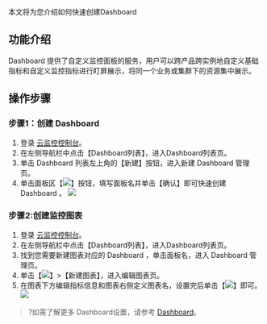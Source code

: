 ﻿本文将为您介绍如何快速创建Dashboard
## 功能介绍
Dashboard 提供了自定义监控面板的服务，用户可以跨产品跨实例地自定义基础指标和自定义监控指标进行盯屏展示，将同一个业务或集群下的资源集中展示。

## 操作步骤
### 步骤1：创建 Dashboard

1. 登录 [云监控控制台](https://console.cloud.tencent.com/monitor)。
2. 在左侧导航栏中点击【Dashboard列表】，进入Dashboard列表页。
3. 单击 Dashboard 列表左上角的【新建】按钮，进入新建 Dashboard 管理页。
4. 单击面板区【![](https://main.qcloudimg.com/raw/4faa1888e40f4ae2f153ce82163988a7.png)】按钮，填写面板名并单击【确认】即可快速创建 Dashboard 。
![](https://main.qcloudimg.com/raw/a610b65432c2101b9445f6628e2c9198.png)

### 步骤2:创建监控图表
1. 登录 [云监控控制台](https://console.cloud.tencent.com/monitor)。
2. 在左侧导航栏中点击【Dashboard列表】，进入Dashboard列表页。
3. 找到您需要新建图表对应的 Dashboard ，单击面板名，进入 Dashboard 管理页。
4. 单击【![](https://main.qcloudimg.com/raw/827988040ba03fd73a5a95cc942eb5cd.png)】>【新建图表】，进入编辑图表页。
5. 在图表下方编辑指标信息和图表右侧定义图表名，设置完后单击【![](https://main.qcloudimg.com/raw/2cf48d6910973ec3dc7074e05bac24db.png)】即可。
![](https://main.qcloudimg.com/raw/65c3fa64e6674ae43ce98ea06283fcce.png)
>?如需了解更多 Dashboard设置，请参考 [Dashboard](#)。

